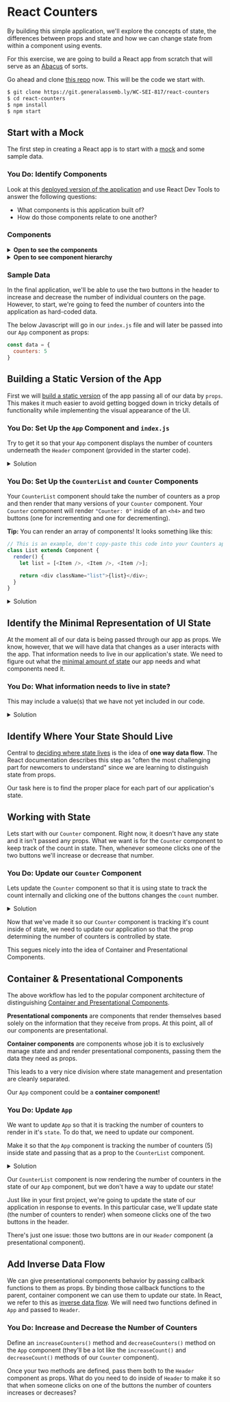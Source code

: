# React Counters

By building this simple application, we'll explore the concepts of state, the differences between props and state and how we can change state from within a component using events.

For this exercise, we are going to build a React app from scratch that will serve as an [Abacus](https://en.wikipedia.org/wiki/Abacus) of sorts.

Go ahead and clone [this repo](https://git.generalassemb.ly/WC-SEI-817/react-counters) now. This will be the code we start with.

```bash
$ git clone https://git.generalassemb.ly/WC-SEI-817/react-counters
$ cd react-counters
$ npm install
$ npm start
```

## Start with a Mock

The first step in creating a React app is to start with a [mock](https://facebook.github.io/react/docs/thinking-in-react.html#start-with-a-mock) and some sample data.

### You Do: Identify Components 

Look at this [deployed version of the application](http://react-counter.surge.sh/) and use React Dev Tools to answer the following questions:

- What components is this application built of?
- How do those components relate to one another?

### Components

<details>
  <summary><strong>Open to see the components</strong></summary>

Here we've identified four components on the home page:
  1. The top level component, which we'll call `App`, is boxed in red
  2. The header component, a sub-component of `App`, is boxed in purple. We'll call it `Header`
  3. The list of counters, also a sub-component of `App`, is boxed in blue. We'll called it `CounterList`
  4. An individual container, a sub-component of `CounterList`, is boxed in green. We'll call it `Counter`

</details>

<details>
  <summary><strong>Open to see component hierarchy</strong></summary>

  <h4>Component Hierarchy</h4>

Given these breakdowns we have a component hierarchy that looks like this:

  - `App`
    - `Header`
    - `CounterList`
      - `Counter`

</details>

### Sample Data

In the final application, we'll be able to use the two buttons in the header to increase and decrease the number of individual counters on the page. However, to start, we're going to feed the number of counters into the application as hard-coded data.

The below Javascript will go in our `index.js` file and will later be passed into our `App` component as props:

```js
const data = {
  counters: 5
}
```

## Building a Static Version of the App

First we will [build a static version](https://facebook.github.io/react/docs/thinking-in-react.html#step-2-build-a-static-version-in-react) of the app passing all of our data by `props`. This makes it much easier to avoid getting bogged down in tricky details of functionality while implementing the visual appearance of the UI.

### You Do: Set Up the `App` Component and `index.js`

Try to get it so that your `App` component displays the number of counters underneath the `Header` component (provided in the starter code).

<details>
	<summary>Solution</summary>
	
`src/index.js`:

```js
import React from "react";
import ReactDOM from "react-dom";
import "./index.css";
import App from "./App";

const data = {
  counters: 5
};

ReactDOM.render(<App data={data} />, document.getElementById("root"));
```
	
`src/App.js`:

```js
import React, { Component } from "react";
import Header from "./Header";

class App extends Component {
  render() {
    return (
      <div className="App">
        <Header />
        <h4>{this.props.data.counters}</h4>
      </div>
    );
  }
}

export default App;
```
</details>

### You Do: Set Up the `CounterList` and `Counter` Components

Your `CounterList` component should take the number of counters as a prop and then render that many versions of your `Counter` component. Your `Counter` component will render `"Counter: 0"` inside of an `<h4>` and two buttons (one for incrementing and one for decrementing).

**Tip:** You can render an array of components! It looks something like this:

```js
// This is an example, don't copy-paste this code into your Counters app
class List extends Component {
  render() {
    let list = [<Item />, <Item />, <Item />];

    return <div className="list">{list}</div>;
  }
}
```

<details>
	<summary>Solution</summary>
	
`CounterList.js`:

```js
import React, { Component } from "react";
import Counter from "./Counter";

class CounterList extends Component {
  render() {
    let counters = [];
    for (let index = 0; index < this.props.counter; index++) {
      counters.push(<Counter />);
    }
    return <div className="Counter-row">{counters}</div>;
  }
}

export default CounterList;
```

`Counter.js`:

```js
import React, { Component } from "react";

class Counter extends Component {
  render() {
    return (
      <div className="Counter">
        <h4>Counter :0</h4>
        <button>Decrement</button>
        <button>Increment</button>
      </div>
    );
  }
}

export default Counter;
```

</details>


## Identify the Minimal Representation of UI State 

At the moment all of our data is being passed through our app as props. We know, however, that we will have data that changes as a user interacts with the app. That information needs to live in our application's state. We need to figure out what the [minimal amount of state](https://facebook.github.io/react/docs/thinking-in-react.html#step-3-identify-the-minimal-but-complete-representation-of-ui-state) our app needs and what components need it.

### You Do: What information needs to live in state? 

This may include a value(s) that we have not yet included in our code.

<details>
  <summary>Solution</summary>

For our app to work we need two pieces of data in `state`:
- `numberOfCounters` (the number of counters to render in our `App` component)
- `count` (the count of an individual `Counter` component)

</details>

## Identify Where Your State Should Live 

Central to [deciding where state lives](https://facebook.github.io/react/docs/thinking-in-react.html#step-4-identify-where-your-state-should-live) is the idea of **one way data flow**. The React documentation describes this step as "often the most challenging part for newcomers to understand" since we are learning to distinguish state from props.   

Our task here is to find the proper place for each part of our application's state.

## Working with State 

Lets start with our `Counter` component. Right now, it doesn't have any state and it isn't passed any props. What we want is for the `Counter` component to keep track of the count in state. Then, whenever someone clicks one of the two buttons we'll increase or decrease that number.

### You Do: Update our `Counter` Component

Lets update the `Counter` component so that it is using state to track the count internally and clicking one of the buttons changes the `count` number.

<details>
	<summary>Solution</summary>
	
```diff
import React, { Component } from "react";

class Counter extends Component {
+    state = {
+      count: 0
+    };	
+
+  increaseCount = () => {
+    let count = this.state.count + 1;
+
+    this.setState({
+      count
+    });
+  }
+
+  decreaseCount = () => {
+    let count = this.state.count - 1;
+
+    this.setState({
+      count
+    });
+  }

  render() {
    return (
      <div className="Counter">
        <h4>Counter: {this.state.count}</h4>
-        <button>Decrement</button>
+        <button onClick={this.increaseCount}>Decrement</button>
-        <button>Increment</button>
+        <button onClick={this.decreaseCount}>Increment</button>
      </div>
    );
  }
}

export default Counter;
```
</details>

Now that we've made it so our `Counter` component is tracking it's count inside of state, we need to update our application so that the prop determining the number of counters is controlled by state.

This segues nicely into the idea of Container and Presentational Components.

## Container & Presentational Components 

The above workflow has led to the popular component architecture of distinguishing [Container and Presentational Components](https://medium.com/@dan_abramov/smart-and-dumb-components-7ca2f9a7c7d0).

**Presentational components** are components that render themselves based solely on the information that they receive from props. At this point, all of our components are presentational.

**Container components** are components whose job it is to exclusively manage state and and render presentational components, passing them the data they need as props.

This leads to a very nice division where state management and presentation are cleanly separated.

Our `App` component could be a **container component!**

### You Do: Update `App`

We want to update `App` so that it is tracking the number of counters to render in it's `state`. To do that, we need to update our component.

Make it so that the `App` component is tracking the number of counters (5) inside state and passing that as a prop to the `CounterList` component.

<details>
	<summary>Solution</summary>
	
```diff
// App.js
import React, { Component } from "react";
import Header from "./Header";
import CounterList from "./CounterList";

class App extends Component {
+  // This is an alternative syntax for defining state that you may see in older React apps.
+  constructor() {
+    super();
+
+    this.state = {
+      counters: 5
+    };
+  }

  render() {
    return (
      <div className="App">
        <Header />
-        <CounterList counter={this.props.data.counters} />
+        <CounterList counter={this.state.counters} />
      </div>
    );
  }
}

export default App;
```
</details>

Our `CounterList` component is now rendering the number of counters in the state of our `App` component, but we don't have a way to update our state!

Just like in your first project, we're going to update the state of our application in response to events. In this particular case, we'll update state (the number of counters to render) when someone clicks one of the two buttons in the header.

There's just one issue: those two buttons are in our `Header` component (a presentational component).

## Add Inverse Data Flow 

We can give presentational components behavior by passing callback functions to them as props. By binding those callback functions to the parent, container component we can use them to update our state. In React, we refer to this as [inverse data flow](https://facebook.github.io/react/docs/thinking-in-react.html#step-5-add-inverse-data-flow). We will need two functions defined in `App` and passed to `Header`.

### You Do: Increase and Decrease the Number of Counters

Define an `increaseCounters()` method and `decreaseCounters()` method on the `App` component (they'll be a lot like the `increaseCount()` and `decreaseCount()` methods of our `Counter` component).

Once your two methods are defined, pass them both to the `Header` component as props. What do you need to do inside of `Header` to make it so that when someone clicks on one of the buttons the number of counters increases or decreases?
